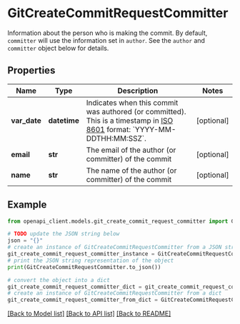 # GitCreateCommitRequestCommitter

Information about the person who is making the commit. By default, `committer` will use the information set in `author`. See the `author` and `committer` object below for details.

## Properties

Name | Type | Description | Notes
------------ | ------------- | ------------- | -------------
**var_date** | **datetime** | Indicates when this commit was authored (or committed). This is a timestamp in [ISO 8601](https://en.wikipedia.org/wiki/ISO_8601) format: &#x60;YYYY-MM-DDTHH:MM:SSZ&#x60;. | [optional] 
**email** | **str** | The email of the author (or committer) of the commit | [optional] 
**name** | **str** | The name of the author (or committer) of the commit | [optional] 

## Example

```python
from openapi_client.models.git_create_commit_request_committer import GitCreateCommitRequestCommitter

# TODO update the JSON string below
json = "{}"
# create an instance of GitCreateCommitRequestCommitter from a JSON string
git_create_commit_request_committer_instance = GitCreateCommitRequestCommitter.from_json(json)
# print the JSON string representation of the object
print(GitCreateCommitRequestCommitter.to_json())

# convert the object into a dict
git_create_commit_request_committer_dict = git_create_commit_request_committer_instance.to_dict()
# create an instance of GitCreateCommitRequestCommitter from a dict
git_create_commit_request_committer_from_dict = GitCreateCommitRequestCommitter.from_dict(git_create_commit_request_committer_dict)
```
[[Back to Model list]](../README.md#documentation-for-models) [[Back to API list]](../README.md#documentation-for-api-endpoints) [[Back to README]](../README.md)


